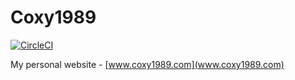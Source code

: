 # Coxy1989

[![CircleCI](https://circleci.com/gh/coxy1989/coxy1989.svg?style=svg)](https://circleci.com/gh/coxy1989/coxy1989)

My personal website - [www.coxy1989.com](www.coxy1989.com)
